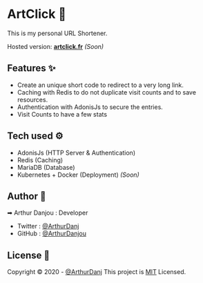 # ArtClick 🔗

This is my personal URL Shortener.

Hosted version: [**artclick.fr**](https://artclick.fr) *(Soon)*

## Features ✨

- Create an unique short code to redirect to a very long link.
- Caching with Redis to do not duplicate visit counts and to save resources.
- Authentication with AdonisJs to secure the entries.
- Visit Counts to have a few stats

## Tech used ⚙

- AdonisJs (HTTP Server & Authentication)
- Redis (Caching)
- MariaDB (Database)
- Kubernetes + Docker (Deployment) *(Soon)*

## Author 👤
➡ Arthur Danjou : Developer
 - Twitter : [@ArthurDanj](https://twitter.com/ArthurDanj)
 - GitHub : [@ArthurDanjou](https://github.com/ArthurDanjou)

## License 📑
Copyright © 2020 - [@ArthurDanj](https://arthurdanjou.fr)
This project is [MIT](https://github.com/ArthurDanjou/artclick/blob/master/License) Licensed.
